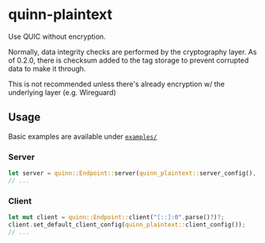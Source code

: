 # quinn-plaintext

Use QUIC without encryption.

Normally, data integrity checks are performed by the cryptography layer. As of 0.2.0, there is checksum added to the tag storage to prevent corrupted data to make it through.

This is not recommended unless there's already encryption w/ the underlying layer (e.g. Wireguard)

## Usage

Basic examples are available under [`examples/`](examples)

### Server

```rust
let server = quinn::Endpoint::server(quinn_plaintext::server_config(), "[::]:0".parse()?)?;
// ...
```

### Client

```rust
let mut client = quinn::Endpoint::client("[::]:0".parse()?)?;
client.set_default_client_config(quinn_plaintext::client_config());
// ...
```